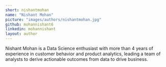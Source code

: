 ```yaml
---
short: nishantmohan
name: "Nishant Mohan"
picture: "images/authors/nishantmohan.jpg"
github: mohannishant6
linkedin: mohannishant
layout: author
---
```


Nishant Mohan is a Data Science enthusiast with more than 4 years of experience in
customer behavior and product analytics, leading a team of analysts to derive
actionable outcomes from data to drive business.